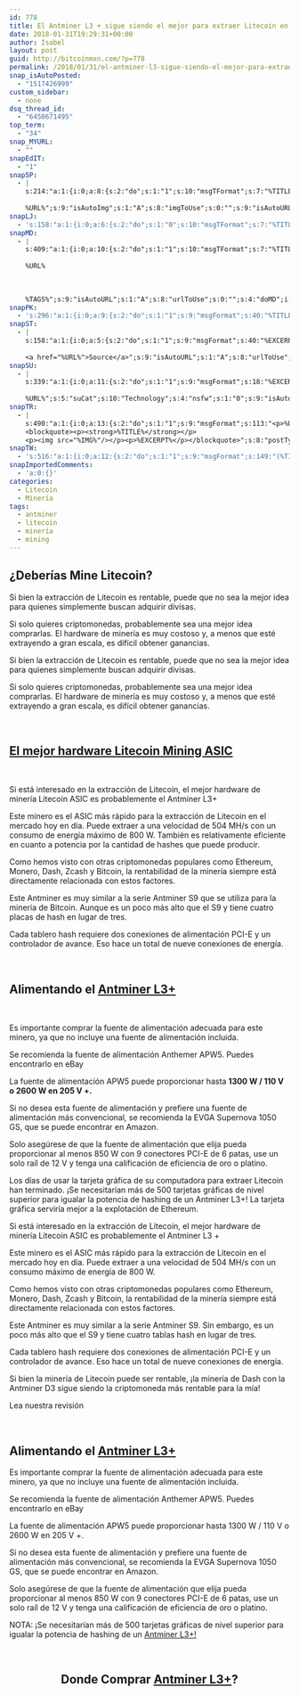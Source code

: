```yaml
---
id: 778
title: El Antminer L3 + sigue siendo el mejor para extraer Litecoin en 2018
date: 2018-01-31T19:29:31+00:00
author: Isabel
layout: post
guid: http://bitcoinmxn.com/?p=778
permalink: /2018/01/31/el-antminer-l3-sigue-siendo-el-mejor-para-extraer-litecoin-en-2018/
snap_isAutoPosted:
  - "1517426999"
custom_sidebar:
  - none
dsq_thread_id:
  - "6450671495"
top_term:
  - "34"
snap_MYURL:
  - ""
snapEdIT:
  - "1"
snap5P:
  - |
    s:214:"a:1:{i:0;a:8:{s:2:"do";s:1:"1";s:10:"msgTFormat";s:7:"%TITLE%";s:9:"msgFormat";s:18:"%EXCERPT%
    
    %URL%";s:9:"isAutoImg";s:1:"A";s:8:"imgToUse";s:0:"";s:9:"isAutoURL";s:1:"A";s:8:"urlToUse";s:0:"";s:4:"do5P";i:0;}}";
snapLJ:
  - 's:158:"a:1:{i:0;a:6:{s:2:"do";s:1:"0";s:10:"msgTFormat";s:7:"%TITLE%";s:9:"msgFormat";s:9:"%EXCERPT%";s:9:"isAutoURL";s:1:"A";s:8:"urlToUse";s:0:"";s:4:"doLJ";i:0;}}";'
snapMD:
  - |
    s:409:"a:1:{i:0;a:10:{s:2:"do";s:1:"1";s:10:"msgTFormat";s:7:"%TITLE%";s:9:"msgFormat";s:32:"%EXCERPT%
    
    %URL%
    
    
    
    %TAGS%";s:9:"isAutoURL";s:1:"A";s:8:"urlToUse";s:0:"";s:4:"doMD";i:0;s:8:"isPosted";s:1:"1";s:4:"pgID";s:12:"abbe802c6e5e";s:7:"postURL";s:110:"https://medium.com/@BitcoinMXN/el-antminer-l3-sigue-siendo-el-mejor-para-extraer-litecoin-en-2018-abbe802c6e5e";s:5:"pDate";s:19:"2018-01-31 19:29:35";}}";
snapPK:
  - 's:296:"a:1:{i:0;a:9:{s:2:"do";s:1:"1";s:9:"msgFormat";s:40:"%TITLE% - %URL% #bitcoin #mexico #crypto";s:9:"isAutoURL";s:1:"A";s:8:"urlToUse";s:0:"";s:4:"doPK";i:0;s:8:"isPosted";s:1:"1";s:4:"pgID";i:1367724099;s:7:"postURL";s:30:"https://www.plurk.com/p/mmb2o3";s:5:"pDate";s:19:"2018-01-31 19:29:39";}}";'
snapST:
  - |
    s:158:"a:1:{i:0;a:5:{s:2:"do";s:1:"1";s:9:"msgFormat";s:40:"%EXCERPT%
    
    <a href="%URL%">Source</a>";s:9:"isAutoURL";s:1:"A";s:8:"urlToUse";s:0:"";s:4:"doST";i:0;}}";
snapSU:
  - |
    s:339:"a:1:{i:0;a:11:{s:2:"do";s:1:"1";s:9:"msgFormat";s:18:"%EXCERPT%
    
    %URL%";s:5:"suCat";s:10:"Technology";s:4:"nsfw";s:1:"0";s:9:"isAutoURL";s:1:"A";s:8:"urlToUse";s:0:"";s:4:"doSU";i:0;s:8:"isPosted";s:1:"1";s:4:"pgID";s:6:"1ag4Yo";s:7:"postURL";s:45:"http://www.stumbleupon.com/su/1ag4Yo/comments";s:5:"pDate";s:19:"2018-01-31 19:29:57";}}";
snapTR:
  - |
    s:490:"a:1:{i:0;a:13:{s:2:"do";s:1:"1";s:9:"msgFormat";s:113:"<p>%URL%</p>
    <blockquote><p><strong>%TITLE%</strong></p>
    <p><img src="%IMG%"/></p><p>%EXCERPT%</p></blockquote>";s:8:"postType";s:1:"T";s:10:"msgTFormat";s:7:"%TITLE%";s:9:"isAutoImg";s:1:"A";s:8:"imgToUse";s:0:"";s:9:"isAutoURL";s:1:"A";s:8:"urlToUse";s:0:"";s:4:"doTR";i:0;s:8:"isPosted";s:1:"1";s:4:"pgID";i:170351576503;s:7:"postURL";s:46:"http://bitcoinmxn.tumblr.com/post/170351576503";s:5:"pDate";s:19:"2018-01-31 19:29:59";}}";
snapTW:
  - 's:516:"a:1:{i:0;a:12:{s:2:"do";s:1:"1";s:9:"msgFormat";s:149:"(%TITLE%) - %URL% #bitcoin #criptomonedas #criptomoneda #blockchain #bitcoinMexico #bitcoinpanama #bitcoinvenezuela #ethereum #mexico #cryptocurrency";s:8:"attchImg";s:1:"1";s:9:"isAutoImg";s:1:"A";s:8:"imgToUse";s:0:"";s:9:"isAutoURL";s:1:"A";s:8:"urlToUse";s:0:"";s:4:"doTW";i:0;s:8:"isPosted";s:1:"1";s:4:"pgID";s:18:"958784450082627584";s:7:"postURL";s:57:"https://twitter.com/mxn_bitcoin/status/958784450082627584";s:5:"pDate";s:19:"2018-01-31 19:30:01";}}";'
snapImportedComments:
  - 'a:0:{}'
categories:
  - Litecoin
  - Minería
tags:
  - antminer
  - litecoin
  - minería
  - mining
---
```

## ¿Deberías Mine Litecoin?

Si bien la extracción de Litecoin es rentable, puede que no sea la mejor idea para quienes simplemente buscan adquirir divisas.

Si solo quieres criptomonedas, probablemente sea una mejor idea comprarlas. El hardware de minería es muy costoso y, a menos que esté extrayendo a gran escala, es difícil obtener ganancias.

Si bien la extracción de Litecoin es rentable, puede que no sea la mejor idea para quienes simplemente buscan adquirir divisas.

Si solo quieres criptomonedas, probablemente sea una mejor idea comprarlas. El hardware de minería es muy costoso y, a menos que esté extrayendo a gran escala, es difícil obtener ganancias.

&nbsp;

## [El mejor hardware Litecoin Mining ASIC](https://www.amazon.com/gp/product/B06Y6KTH7P/ref=as_li_tl?ie=UTF8&camp=1789&creative=9325&creativeASIN=B06Y6KTH7P&linkCode=as2&tag=expatliving-20&linkId=db94b346ffb9f000cb1c66853872d801)

&nbsp;

Si está interesado en la extracción de Litecoin, el mejor hardware de minería Litecoin ASIC es probablemente el Antminer L3+

Este minero es el ASIC más rápido para la extracción de Litecoin en el mercado hoy en día. Puede extraer a una velocidad de 504 MH/s con un consumo de energía máximo de 800 W. También es relativamente eficiente en cuanto a potencia por la cantidad de hashes que puede producir.

Como hemos visto con otras criptomonedas populares como Ethereum, Monero, Dash, Zcash y Bitcoin, la rentabilidad de la minería siempre está directamente relacionada con estos factores.

Este Antminer es muy similar a la serie Antminer S9 que se utiliza para la minería de Bitcoin. Aunque es un poco más alto que el S9 y tiene cuatro placas de hash en lugar de tres.

Cada tablero hash requiere dos conexiones de alimentación PCI-E y un controlador de avance. Eso hace un total de nueve conexiones de energía.

&nbsp;

## Alimentando el [Antminer L3+](https://www.amazon.com/gp/product/B06Y6KTH7P/ref=as_li_tl?ie=UTF8&camp=1789&creative=9325&creativeASIN=B06Y6KTH7P&linkCode=as2&tag=expatliving-20&linkId=db94b346ffb9f000cb1c66853872d801)

&nbsp;

Es importante comprar la fuente de alimentación adecuada para este minero, ya que no incluye una fuente de alimentación incluida.

Se recomienda la fuente de alimentación Anthemer APW5. Puedes encontrarlo en eBay

La fuente de alimentación APW5 puede proporcionar hasta **1300 W / 110 V o 2600 W en 205 V +.**

Si no desea esta fuente de alimentación y prefiere una fuente de alimentación más convencional, se recomienda la EVGA Supernova 1050 GS, que se puede encontrar en Amazon.

Solo asegúrese de que la fuente de alimentación que elija pueda proporcionar al menos 850 W con 9 conectores PCI-E de 6 patas, use un solo raíl de 12 V y tenga una calificación de eficiencia de oro o platino.

Los días de usar la tarjeta gráfica de su computadora para extraer Litecoin han terminado. ¡Se necesitarían más de 500 tarjetas gráficas de nivel superior para igualar la potencia de hashing de un Antminer L3+! La tarjeta gráfica serviría mejor a la explotación de Ethereum.

Si está interesado en la extracción de Litecoin, el mejor hardware de minería Litecoin ASIC es probablemente el Antminer L3 +

Este minero es el ASIC más rápido para la extracción de Litecoin en el mercado hoy en día. Puede extraer a una velocidad de 504 MH/s con un consumo máximo de energía de 800 W.

Como hemos visto con otras criptomonedas populares como Ethereum, Monero, Dash, Zcash y Bitcoin, la rentabilidad de la minería siempre está directamente relacionada con estos factores.

Este Antminer es muy similar a la serie Antminer S9. Sin embargo, es un poco más alto que el S9 y tiene cuatro tablas hash en lugar de tres.

Cada tablero hash requiere dos conexiones de alimentación PCI-E y un controlador de avance. Eso hace un total de nueve conexiones de energía.

Si bien la minería de Litecoin puede ser rentable, ¡la minería de Dash con la Antminer D3 sigue siendo la criptomoneda más rentable para la mía!

Lea nuestra revisión

&nbsp;

## Alimentando el [Antminer L3+](https://www.amazon.com/gp/product/B06Y6KTH7P/ref=as_li_tl?ie=UTF8&camp=1789&creative=9325&creativeASIN=B06Y6KTH7P&linkCode=as2&tag=expatliving-20&linkId=db94b346ffb9f000cb1c66853872d801)

Es importante comprar la fuente de alimentación adecuada para este minero, ya que no incluye una fuente de alimentación incluida.

Se recomienda la fuente de alimentación Anthemer APW5. Puedes encontrarlo en eBay

La fuente de alimentación APW5 puede proporcionar hasta 1300 W / 110 V o 2600 W en 205 V +.

Si no desea esta fuente de alimentación y prefiere una fuente de alimentación más convencional, se recomienda la EVGA Supernova 1050 GS, que se puede encontrar en Amazon.

Solo asegúrese de que la fuente de alimentación que elija pueda proporcionar al menos 850 W con 9 conectores PCI-E de 6 patas, use un solo raíl de 12 V y tenga una calificación de eficiencia de oro o platino.

NOTA: ¡Se necesitarían más de 500 tarjetas gráficas de nivel superior para igualar la potencia de hashing de un [Antminer L3+!](https://www.amazon.com/gp/product/B06Y6KTH7P/ref=as_li_tl?ie=UTF8&camp=1789&creative=9325&creativeASIN=B06Y6KTH7P&linkCode=as2&tag=expatliving-20&linkId=db94b346ffb9f000cb1c66853872d801)

&nbsp;

<h2 style="text-align: center;">
  Donde Comprar <a href="https://www.amazon.com/gp/product/B06Y6KTH7P/ref=as_li_tl?ie=UTF8&camp=1789&creative=9325&creativeASIN=B06Y6KTH7P&linkCode=as2&tag=expatliving-20&linkId=db94b346ffb9f000cb1c66853872d801">Antminer L3+</a>?
</h2>